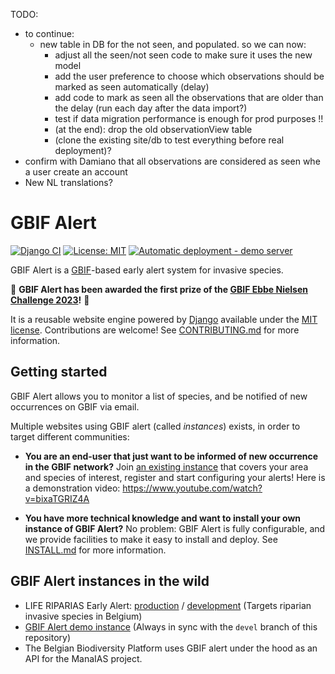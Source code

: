 TODO:
- to continue:
  - new table in DB for the not seen, and populated. so we can now:
    - adjust all the seen/not seen code to make sure it uses the new model
    - add the user preference to choose which observations should be marked as seen automatically (delay)
    - add code to mark as seen all the observations that are older than the delay (run each day after the data import?)
    - test if data migration performance is enough for prod purposes !!
    - (at the end): drop the old observationView table
    - (clone the existing site/db to test everything before real deployment)?
- confirm with Damiano that all observations are considered as seen whe a user create an account
- New NL translations?


# GBIF Alert

<!-- badges: start -->
[![Django CI](https://github.com/riparias/gbif-alert/actions/workflows/django_tests.yml/badge.svg)](https://github.com/riparias/gbif-alert/actions/workflows/django_tests.yml)
[![License: MIT](https://img.shields.io/badge/License-MIT-yellow.svg)](https://opensource.org/licenses/MIT)
[![Automatic deployment - demo server](https://github.com/riparias/gbif-alert/actions/workflows/deploy_demo.yml/badge.svg?branch=devel)](https://github.com/riparias/gbif-alert/actions/workflows/deploy_demo.yml)
<!-- badges: end -->

GBIF Alert is a [GBIF](https://www.gbif.org)-based early alert system for invasive species.

🎉 **GBIF Alert has been awarded the first prize of the [GBIF Ebbe Nielsen Challenge 2023](https://www.gbif.org/fr/news/EQgUzZ4YA75BSeLs1naI9/)!** 🎉 

It is a reusable website engine powered by [Django](https://www.djangoproject.com/) available under the [MIT license](LICENSE).
Contributions are welcome! See [CONTRIBUTING.md](CONTRIBUTING.md) for more information.

## Getting started

GBIF Alert allows you to monitor a list of species, and be notified of new occurrences on GBIF via email.

Multiple websites using GBIF alert (called *instances*) exists, in order to target different communities:

- **You are an end-user that just want to be informed of new occurrence in the GBIF network?** Join [an existing instance](#user-content-gbif-alert-instances-in-the-wild) that covers your area and species of interest, register and start configuring your alerts! Here is a demonstration video: https://www.youtube.com/watch?v=bixaTGRIZ4A

- **You have more technical knowledge and want to install your own instance of GBIF Alert?** No problem: GBIF Alert is fully configurable, and we provide facilities to make it easy to install and deploy. 
See [INSTALL.md](INSTALL.md) for more information.

## GBIF Alert instances in the wild

- LIFE RIPARIAS Early Alert: [production](https://alert.riparias.be) / [development](https://dev-alert.riparias.be) (Targets riparian invasive species in Belgium)
- [GBIF Alert demo instance](https://gbif-alert-demo.thebinaryforest.net/) (Always in sync with the `devel` branch of this repository)
- The Belgian Biodiversity Platform uses GBIF alert under the hood as an API for the ManaIAS project. 